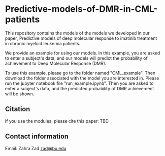 # Predictive-models-of-DMR-in-CML-patients




This repository contains the models of the models we developed in our paper,  Predictive models of deep molecular response to imatinib treatment in chronic myeloid leukemia patients.

We provide an example for using our models. In this example, you are asked to enter a subject's data, and our models will predict the probability of achievement to Deep Molecular Response (DMR).

To use this example, please go to the folder named "CML_example". Then download the folder associated with the model you are interested in. Please run the jupyter notebook file "run_example.ipynb". Then you are asked to enter a subject's data, and the predicted probability of DMR achievement will be shown.

## Citation

If you use the modules, please cite this paper: TBD


## Contact information

Email: Zahra Zad zad@bu.edu
